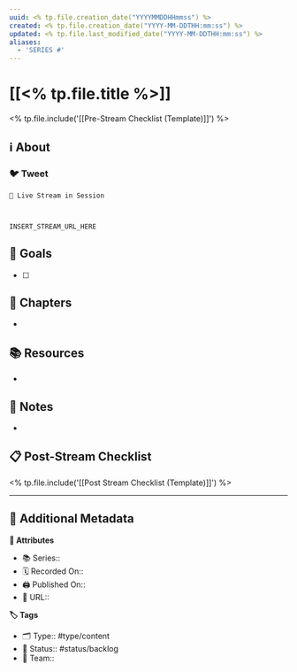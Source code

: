 ```yaml
---
uuid: <% tp.file.creation_date("YYYYMMDDHHmmss") %>
created: <% tp.file.creation_date("YYYY-MM-DDTHH:mm:ss") %>
updated: <% tp.file.last_modified_date("YYYY-MM-DDTHH:mm:ss") %>
aliases:
  - 'SERIES #'
---
```


# [[<% tp.file.title %>]]

<% tp.file.include('[[Pre-Stream Checklist (Template)]]') %>

## ℹ️ About

### 🐦 Tweet

```
🔴 Live Stream in Session



INSERT_STREAM_URL_HERE
```

## 🎯 Goals

- [ ]

## 📖 Chapters

-

## 📚 Resources

-

## 📝 Notes

-

## 📋 Post-Stream Checklist

<% tp.file.include('[[Post Stream Checklist (Template)]]') %>

---

## 📇 Additional Metadata

**🧰 Attributes**

- 📚 Series::
- 🗓️ Recorded On::
- 🖨️ Published On::
- 🔗 URL::

**🏷 Tags**

- 🗂 Type:: #type/content
- 🏁 Status:: #status/backlog
- 🙌 Team::
